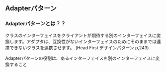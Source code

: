 ## Adapterパターン

### Adapterパターンとは？？

クラスのインターフェイスをクライアントが期待する別のインターフェイスに変換します。アダプタは、互換性がないインターフェイスのためにそのままでは連携できないクラスを連携させます。
(Head First デザインパターン p,243)

Adapterパターンの役割は、あるインターフェイスを別のインターフェイスに変換すること

